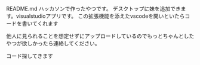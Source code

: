 README.md
ハッカソンで作ったやつです。
デスクトップに妹を追加できます。visualstudioアプリです。
この拡張機能を添えたvscodeを開いといたらコードを書いてくれます


他人に見られることを想定せずにアップロードしているのでもっとちゃんとしたやつが欲しかったら連絡してください。


コード探してきます
